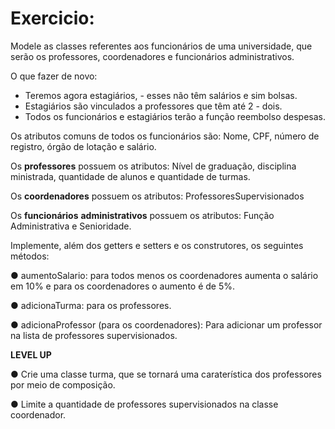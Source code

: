 # Exercicio:
Modele as classes referentes aos funcionários de uma universidade, que serão os professores, coordenadores e funcionários administrativos.

O que fazer de novo:
- Teremos agora estagiários, - esses não têm salários e sim bolsas.
- Estagiários são vinculados a professores que têm até 2 - dois.
- Todos os funcionários e estagiários terão a função reembolso despesas.

Os atributos comuns de todos os funcionários são: Nome, CPF, número de registro, órgão de lotação e salário.

Os **professores** possuem os atributos: Nível de graduação, disciplina ministrada, quantidade de alunos e quantidade de turmas.

Os **coordenadores** possuem os atributos: ProfessoresSupervisionados

Os **funcionários** **administrativos** possuem os atributos: Função Administrativa e Senioridade.

Implemente, além dos getters e setters e os construtores, os seguintes métodos:

● aumentoSalario: para todos menos os coordenadores aumenta o salário em
10% e para os coordenadores o aumento é de 5%.

● adicionaTurma: para os professores.

● adicionaProfessor (para os coordenadores): Para adicionar um professor na
lista de professores supervisionados.

**LEVEL UP**

● Crie uma classe turma, que se tornará uma caraterística dos professores por meio de composição.

● Limite a quantidade de professores supervisionados na classe coordenador.
